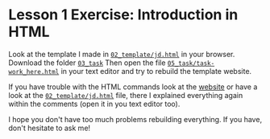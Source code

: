 # Lesson 1 Exercise: Introduction in HTML

Look at the template I made in [`02_template/jd.html`](02_template/jd.html) in your browser. Download the folder [`03_task`](https://github.com/olivierbrcknr/html-css_tutorial/archive/main.zip) Then open the file [`05_task/task-work_here.html`](05_task/task-work_here.html) in your text editor and try to rebuild the template website.

If you have trouble with the HTML commands look at the [website](https://olivierbrcknr.github.io/html-css_tutorial/#lesson-01) or have a look at the [`02_template/jd.html`](02_template/jd.html) file, there I explained everything again within the comments (open it in you text editor too).

I hope you don't have too much problems rebuilding everything. If you have, don't hesitate to ask me!
